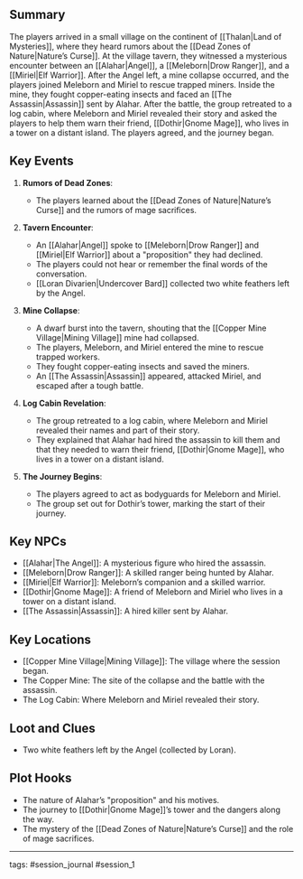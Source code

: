 

## Summary
The players arrived in a small village on the continent of [[Thalan|Land of Mysteries]], where they heard rumors about the [[Dead Zones of Nature|Nature’s Curse]]. At the village tavern, they witnessed a mysterious encounter between an [[Alahar|Angel]], a [[Meleborn|Drow Ranger]], and a [[Miriel|Elf Warrior]]. After the Angel left, a mine collapse occurred, and the players joined Meleborn and Miriel to rescue trapped miners. Inside the mine, they fought copper-eating insects and faced an [[The Assassin|Assassin]] sent by Alahar. After the battle, the group retreated to a log cabin, where Meleborn and Miriel revealed their story and asked the players to help them warn their friend, [[Dothir|Gnome Mage]], who lives in a tower on a distant island. The players agreed, and the journey began.

## Key Events
1. **Rumors of Dead Zones**:
   - The players learned about the [[Dead Zones of Nature|Nature’s Curse]] and the rumors of mage sacrifices.
   
2. **Tavern Encounter**:
   - An [[Alahar|Angel]] spoke to [[Meleborn|Drow Ranger]] and [[Miriel|Elf Warrior]] about a "proposition" they had declined.
   - The players could not hear or remember the final words of the conversation.
   - [[Loran Divarien|Undercover Bard]] collected two white feathers left by the Angel.

3. **Mine Collapse**:
   - A dwarf burst into the tavern, shouting that the [[Copper Mine Village|Mining Village]] mine had collapsed.
   - The players, Meleborn, and Miriel entered the mine to rescue trapped workers.
   - They fought copper-eating insects and saved the miners.
   - An [[The Assassin|Assassin]] appeared, attacked Miriel, and escaped after a tough battle.

4. **Log Cabin Revelation**:
   - The group retreated to a log cabin, where Meleborn and Miriel revealed their names and part of their story.
   - They explained that Alahar had hired the assassin to kill them and that they needed to warn their friend, [[Dothir|Gnome Mage]], who lives in a tower on a distant island.

5. **The Journey Begins**:
   - The players agreed to act as bodyguards for Meleborn and Miriel.
   - The group set out for Dothir’s tower, marking the start of their journey.

## Key NPCs
- [[Alahar|The Angel]]: A mysterious figure who hired the assassin.
- [[Meleborn|Drow Ranger]]: A skilled ranger being hunted by Alahar.
- [[Miriel|Elf Warrior]]: Meleborn’s companion and a skilled warrior.
- [[Dothir|Gnome Mage]]: A friend of Meleborn and Miriel who lives in a tower on a distant island.
- [[The Assassin|Assassin]]: A hired killer sent by Alahar.

## Key Locations
- [[Copper Mine Village|Mining Village]]: The village where the session began.
- The Copper Mine: The site of the collapse and the battle with the assassin.
- The Log Cabin: Where Meleborn and Miriel revealed their story.

## Loot and Clues
- Two white feathers left by the Angel (collected by Loran).

## Plot Hooks
- The nature of Alahar’s "proposition" and his motives.
- The journey to [[Dothir|Gnome Mage]]’s tower and the dangers along the way.
- The mystery of the [[Dead Zones of Nature|Nature’s Curse]] and the role of mage sacrifices.

---
tags: #session_journal #session_1